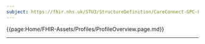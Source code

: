 ```yaml
---
subject: https://fhir.nhs.uk/STU3/StructureDefinition/CareConnect-GPC-Practitioner-1
---
```


{{page:Home/FHIR-Assets/Profiles/ProfileOverview.page.md}}

---